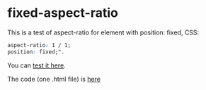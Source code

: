 # fixed-aspect-ratio

This is a test of aspect-ratio for element with position: fixed, CSS:

```CSS
aspect-ratio: 1 / 1;
position: fixed;".
```

You can [test it here](https://lborgman.github.io/fixed-aspect-ratio/fixed-aspect-ratio.html).

The code (one .html file) is [here](https://github.com/lborgman/fixed-aspect-ratio/blob/main/fixed-aspect-ratio.html)
